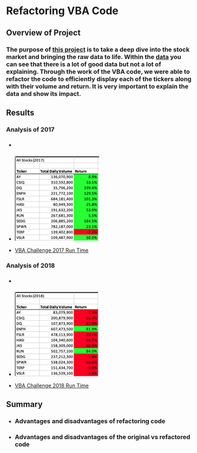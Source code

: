 # Refactoring VBA Code

## Overview of Project

### The purpose of [this project](https://github.com/Ctblossey/stock-analysis) is to take a deep dive into the stock market and bringing the raw data to life. Within the [data](https://github.com/Ctblossey/stock-analysis/blob/main/VBA_Challenge.xlsm) you can see that there is a lot of good data but not a lot of explaining. Through the work of the VBA code, we were able to refactor the code to efficiently display each of the tickers along with their volume and return. It is very important to explain the data and show its impact.

## Results

### Analysis of 2017

- ###
- ![](https://github.com/Ctblossey/stock-analysis/blob/main/Resources/2017_Data.png)
    
- [VBA Challenge 2017 Run Time](https://github.com/Ctblossey/stock-analysis/blob/main/Resources/VBA_Challenge_2017.png)

### Analysis of 2018

- ###

- ![](https://github.com/Ctblossey/stock-analysis/blob/main/Resources/2018_Data.png)
    
- [VBA Challenge 2018 Run Time](https://github.com/Ctblossey/stock-analysis/blob/main/Resources/VBA_Challenge_2018.png)


## Summary

- ### Advantages and disadvantages of refactoring code
- ### Advantages and disadvantages of the original vs refactored code
